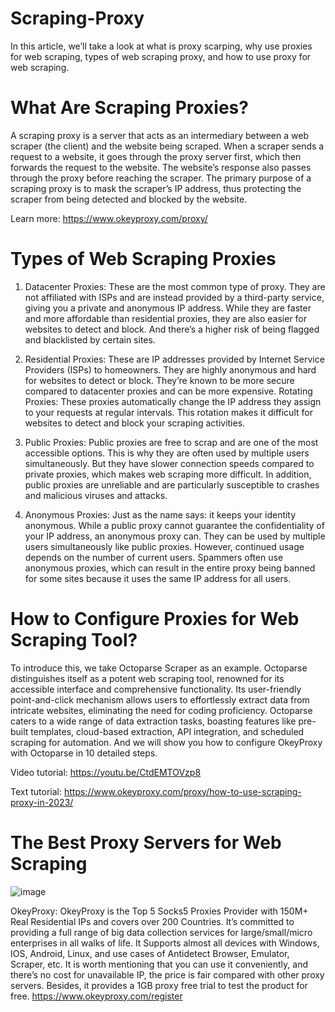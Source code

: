 # Scraping-Proxy
In this article, we’ll take a look at what is proxy scarping, why use proxies for web scraping, types of web scraping proxy, and how to use proxy for web scraping.

# What Are Scraping Proxies?
A scraping proxy is a server that acts as an intermediary between a web scraper (the client) and the website being scraped. When a scraper sends a request to a website, it goes through the proxy server first, which then forwards the request to the website. The website’s response also passes through the proxy before reaching the scraper. The primary purpose of a scraping proxy is to mask the scraper’s IP address, thus protecting the scraper from being detected and blocked by the website.

Learn more: https://www.okeyproxy.com/proxy/

# Types of Web Scraping Proxies
1. Datacenter Proxies: These are the most common type of proxy. They are not affiliated with ISPs and are instead provided by a third-party service, giving you a private and anonymous IP address. While they are faster and more affordable than residential proxies, they are also easier for websites to detect and block. And there’s a higher risk of being flagged and blacklisted by certain sites.
   
2. Residential Proxies: These are IP addresses provided by Internet Service Providers (ISPs) to homeowners. They are highly anonymous and hard for websites to detect or block. They’re known to be more secure compared to datacenter proxies and can be more expensive.
Rotating Proxies: These proxies automatically change the IP address they assign to your requests at regular intervals. This rotation makes it difficult for websites to detect and block your scraping activities.

3. Public Proxies: Public proxies are free to scrap and are one of the most accessible options. This is why they are often used by multiple users simultaneously. But they have slower connection speeds compared to private proxies, which makes web scraping more difficult. In addition, public proxies are unreliable and are particularly susceptible to crashes and malicious viruses and attacks.

4. Anonymous Proxies: Just as the name says: it keeps your identity anonymous. While a public proxy cannot guarantee the confidentiality of your IP address, an anonymous proxy can. They can be used by multiple users simultaneously like public proxies. However, continued usage depends on the number of current users. Spammers often use anonymous proxies, which can result in the entire proxy being banned for some sites because it uses the same IP address for all users.

# How to Configure Proxies for Web Scraping Tool?

To introduce this, we take Octoparse Scraper as an example. Octoparse distinguishes itself as a potent web scraping tool, renowned for its accessible interface and comprehensive functionality. Its user-friendly point-and-click mechanism allows users to effortlessly extract data from intricate websites, eliminating the need for coding proficiency. Octoparse caters to a wide range of data extraction tasks, boasting features like pre-built templates, cloud-based extraction, API integration, and scheduled scraping for automation. And we will show you how to configure OkeyProxy with Octoparse in 10 detailed steps.

Video tutorial: https://youtu.be/CtdEMTOVzp8

Text tutorial: https://www.okeyproxy.com/proxy/how-to-use-scraping-proxy-in-2023/

# The Best Proxy Servers for Web Scraping
![image](https://github.com/OkeyProxyCom/Scraping-Proxy/assets/150340973/a33c44e0-6e4c-4310-ba02-749a4976146e)

OkeyProxy: OkeyProxy is the Top 5 Socks5 Proxies Provider with 150M+ Real Residential IPs and covers over 200 Countries. It’s committed to providing a full range of big data collection services for large/small/micro enterprises in all walks of life. It Supports almost all devices with Windows, IOS, Android, Linux, and use cases of Antidetect Browser, Emulator, Scraper, etc. It is worth mentioning that you can use it conveniently, and there’s no cost for unavailable IP, the price is fair compared with other proxy servers. Besides, it provides a 1GB proxy free trial to test the product for free. https://www.okeyproxy.com/register







